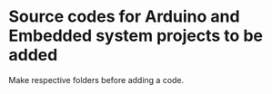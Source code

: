 # Source codes for Arduino and Embedded system projects to be added 

Make respective folders before adding a code.
